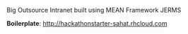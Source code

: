 Big Outsource Intranet built using MEAN Framework JERMS

**Boilerplate**: http://hackathonstarter-sahat.rhcloud.com

